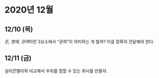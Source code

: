 # 2020년 12월

## 12/10 (목)

*돈, 명예, 권력*이란 3요소에서 “권력”이 의미하는 게 뭘까?
이걸 정확히 전달해야 한다.

## 12/11 (금)

실리콘밸리와 비교해서 우위를 점할 수 있는 회사를 만들자.
